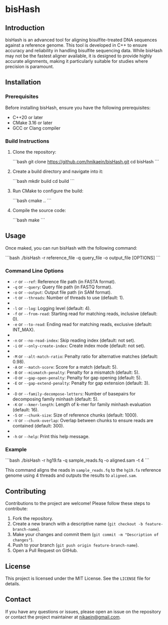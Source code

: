 # bisHash

## Introduction

bisHash is an advanced tool for aligning bisulfite-treated DNA sequences against a reference genome. This tool is developed in C++ to ensure accuracy and reliability in handling bisulfite sequencing data. While bisHash may not be the fastest aligner available, it is designed to provide highly accurate alignments, making it particularly suitable for studies where precision is paramount.

## Installation

### Prerequisites

Before installing bisHash, ensure you have the following prerequisites:

- C++20 or later
- CMake 3.16 or later
- GCC or Clang compiler

### Build Instructions

1. Clone the repository:

   \`\`\`bash
   git clone https://github.com/hnikaein/bisHash.git
   cd bisHash
   \`\`\`

2. Create a build directory and navigate into it:

   \`\`\`bash
   mkdir build
   cd build
   \`\`\`

3. Run CMake to configure the build:

   \`\`\`bash
   cmake ..
   \`\`\`

4. Compile the source code:

   \`\`\`bash
   make
   \`\`\`

## Usage

Once maked, you can run bisHash with the following command:

\`\`\`bash
./bisHash -r reference_file -q query_file -o output_file [OPTIONS]
\`\`\`


### Command Line Options

- `-r` or `--ref`: Reference file path (in FASTA format).
- `-q` or `--query`: Query file path (in FASTQ format).
- `-o` or `--output`: Output file path (in SAM format).
- `-t` or `--threads`: Number of threads to use (default: 1).
- 
- `-l` or `--log`: Logging level (default: 4).
- `-f` or `--from-read`: Starting read for matching reads, inclusive (default: 0).
- `-e` or `--to-read`: Ending read for matching reads, exclusive (default: INT_MAX).
- 
- `-n` or `--no-read-index`: Skip reading index (default: not set).
- `-i` or `--only-create-index`: Create index mode (default: not set).
- 
- `-M` or `--alt-match-ratio`: Penalty ratio for alternative matches (default: 0.98).
- `-A` or `--match-score`: Score for a match (default: 5).
- `-B` or `--mismatch-penalty`: Penalty for a mismatch (default: 5).
- `-O` or `--gap-open-penalty`: Penalty for gap opening (default: 5).
- `-E` or `--gap-extend-penalty`: Penalty for gap extension (default: 3).
- 
- `-D` or `--family-decompose-letters`: Number of basepairs for decomposing family minhash (default: 5).
- `-K` or `--kmer-length`: Length of k-mer for family minhash evaluation (default: 16).
- `-S` or `--chunk-size`: Size of reference chunks (default: 1000).
- `-V` or `--chunk-overlap`: Overlap between chunks to ensure reads are contained (default: 300).
- 
- `-h` or `--help`: Print this help message.

### Example

\`\`\`bash
./bisHash -r hg19.fa -q sample_reads.fq -o aligned.sam -t 4
\`\`\`

This command aligns the reads in `sample_reads.fq` to the `hg19.fa` reference genome using 4 threads and outputs the results to `aligned.sam`.

## Contributing

Contributions to the project are welcome! Please follow these steps to contribute:

1. Fork the repository.
2. Create a new branch with a descriptive name (`git checkout -b feature-branch-name`).
3. Make your changes and commit them (`git commit -m "Description of changes"`).
4. Push to your branch (`git push origin feature-branch-name`).
5. Open a Pull Request on GitHub.

## License

This project is licensed under the MIT License. See the `LICENSE` file for details.

## Contact

If you have any questions or issues, please open an issue on the repository or contact the project maintainer at [nikaein@gmail.com](mailto:nikaein@gmail.com).
